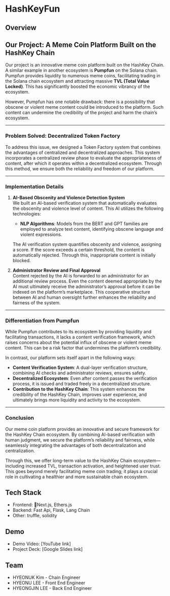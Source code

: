 # HashKeyFun

## Overview
## Our Project: A Meme Coin Platform Built on the HashKey Chain

Our project is an innovative meme coin platform built on the HashKey Chain. A similar example in another ecosystem is **Pumpfun** on the Solana chain. Pumpfun provides liquidity to numerous meme coins, facilitating trading in the Solana chain ecosystem and attracting massive **TVL (Total Value Locked)**. This has significantly boosted the economic vibrancy of the ecosystem.

However, Pumpfun has one notable drawback: there is a possibility that obscene or violent meme content could be introduced to the platform. Such content can undermine the credibility of the project and harm the chain’s ecosystem.

---

### Problem Solved: Decentralized Token Factory

To address this issue, we designed a Token Factory system that combines the advantages of centralized and decentralized approaches. This system incorporates a centralized review phase to evaluate the appropriateness of content, after which it operates within a decentralized ecosystem. Through this method, we ensure both the reliability and freedom of our platform.

---

### Implementation Details

1. **AI-Based Obscenity and Violence Detection System**  
   We built an AI-based verification system that automatically evaluates the obscenity and violence level of content. This AI utilizes the following technologies:  

   - **NLP Algorithms**: Models from the BERT and GPT families are employed to analyze text content, identifying obscene language and violent expressions.

   The AI verification system quantifies obscenity and violence, assigning a score. If the score exceeds a certain threshold, the content is automatically rejected. Through this, inappropriate content is initially blocked.

2. **Administrator Review and Final Approval**  
   Content rejected by the AI is forwarded to an administrator for an additional review process. Even the content deemed appropriate by the AI must ultimately receive the administrator’s approval before it can be indexed on the platform’s marketplace. This cooperative structure between AI and human oversight further enhances the reliability and fairness of the system.

---

### Differentiation from Pumpfun

While Pumpfun contributes to its ecosystem by providing liquidity and facilitating transactions, it lacks a content verification framework, which raises concerns about the potential influx of obscene or violent meme content. This can be a risk factor that undermines the platform’s credibility.

In contrast, our platform sets itself apart in the following ways:

- **Content Verification System**: A dual-layer verification structure, combining AI checks and administrator reviews, ensures safety.
- **Decentralized Ecosystem**: Even after content passes the verification process, it is issued and traded freely in a decentralized structure.
- **Contribution to the HashKey Chain**: This system enhances the credibility of the HashKey Chain, improves user experience, and ultimately brings more liquidity and activity to the ecosystem.

---

### Conclusion

Our meme coin platform provides an innovative and secure framework for the HashKey Chain ecosystem. By combining AI-based verification with human judgment, we secure the platform’s reliability and fairness, while seamlessly integrating the advantages of both decentralization and centralization.

Through this, we offer long-term value to the HashKey Chain ecosystem—including increased TVL, transaction activation, and heightened user trust. This goes beyond merely facilitating meme coin trading; it plays a crucial role in cultivating a healthier and more sustainable chain ecosystem.


## Tech Stack
- Frontend: Next.js, Ethers.js
- Backend: Fast Api, Flask, Lang Chain
- Other: truffle, solidity

## Demo
- Demo Video: [YouTube link]
- Project Deck: [Google Slides link]

## Team
- HYEONUK Kim - Chain Engineer
- HYEONU LEE - Front End Engineer
- HYEONGJIN LEE - Back End Engineer
